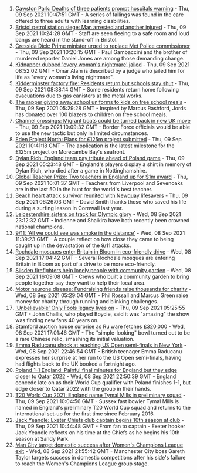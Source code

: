 1. [Cawston Park: Deaths of three patients prompt hospitals warning](https://www.bbc.co.uk/news/uk-england-norfolk-58466839?at_medium=RSS&at_campaign=KARANGA) - Thu, 09 Sep 2021 10:47:51 GMT - A series of failings was found in the care offered to three adults with learning disabilities.
2. [Bristol petrol station siege: Man arrested and another injured](https://www.bbc.co.uk/news/uk-england-bristol-58500077?at_medium=RSS&at_campaign=KARANGA) - Thu, 09 Sep 2021 10:24:28 GMT - Staff are seen fleeing to a safe room and loud bangs are heard in the stand-off in Bristol.
3. [Cressida Dick: Prime minister urged to replace Met Police commissioner](https://www.bbc.co.uk/news/uk-england-london-58490698?at_medium=RSS&at_campaign=KARANGA) - Thu, 09 Sep 2021 10:20:15 GMT - Paul Gambaccini and the brother of murdered reporter Daniel Jones are among those demanding change.
4. [Kidnapper dubbed 'every woman's nightmare' jailed](https://www.bbc.co.uk/news/uk-england-manchester-58498126?at_medium=RSS&at_campaign=KARANGA) - Thu, 09 Sep 2021 08:52:02 GMT - Omar Alam is described by a judge who jailed him for life as "every woman's living nightmare".
5. [Kidderminster factory fire: Residents return but schools stay shut](https://www.bbc.co.uk/news/uk-england-hereford-worcester-58497931?at_medium=RSS&at_campaign=KARANGA) - Thu, 09 Sep 2021 08:38:14 GMT - Some residents return home following evacuations due to gas canisters at the metal works.
6. [The rapper giving away school uniforms to kids on free school meals](https://www.bbc.co.uk/news/uk-england-london-58494041?at_medium=RSS&at_campaign=KARANGA) - Thu, 09 Sep 2021 05:29:28 GMT - Inspired by Marcus Rashford, Jords has donated over 100 blazers to children on free school meals.
7. [Channel crossings: Migrant boats could be turned back in new UK move](https://www.bbc.co.uk/news/uk-58495948?at_medium=RSS&at_campaign=KARANGA) - Thu, 09 Sep 2021 10:09:32 GMT - Border Force officials would be able to use the new tactic but only in limited circumstances.
8. [Eden Project North: Plans for £125m project submitted](https://www.bbc.co.uk/news/uk-england-lancashire-58497950?at_medium=RSS&at_campaign=KARANGA) - Thu, 09 Sep 2021 10:41:18 GMT - The application is the latest milestone for the £125m project on Morecambe Bay's seafront.
9. [Dylan Rich: England team pay tribute ahead of Poland game](https://www.bbc.co.uk/news/uk-england-nottinghamshire-58496077?at_medium=RSS&at_campaign=KARANGA) - Thu, 09 Sep 2021 05:23:48 GMT - England's players display a shirt in memory of Dylan Rich, who died after a game in Nottinghamshire.
10. [Global Teacher Prize: Two teachers in England up for $1m award](https://www.bbc.co.uk/news/uk-england-58499137?at_medium=RSS&at_campaign=KARANGA) - Thu, 09 Sep 2021 10:01:37 GMT - Teachers from Liverpool and Sevenoaks are in the last 50 in the hunt for the world's best teacher.
11. [Beach heart attack survivor reunited with Newquay lifesavers](https://www.bbc.co.uk/news/uk-england-cornwall-58487471?at_medium=RSS&at_campaign=KARANGA) - Thu, 09 Sep 2021 06:26:03 GMT - David Smith thanks those who saved his life during a surfing lesson in Cornwall last year.
12. [Leicestershire sisters on track for Olympic glory](https://www.bbc.co.uk/news/uk-england-leicestershire-58270963?at_medium=RSS&at_campaign=KARANGA) - Wed, 08 Sep 2021 23:12:32 GMT - Indienne and Shaikira have both recently been crowned national champions.
13. [9/11: 'All we could see was smoke in the distance'](https://www.bbc.co.uk/news/uk-england-birmingham-58486093?at_medium=RSS&at_campaign=KARANGA) - Wed, 08 Sep 2021 11:39:23 GMT - A couple reflect on how close they came to being caught up in the devastation of the 9/11 attacks.
14. [Rochdale mosques enter Britain in Bloom in eco-friendly drive](https://www.bbc.co.uk/news/uk-england-manchester-58493493?at_medium=RSS&at_campaign=KARANGA) - Wed, 08 Sep 2021 17:04:42 GMT - Several Rochdale mosques are entering Britain in Bloom as part of a drive to be more eco-friendly.
15. [Silsden firefighters help lonely people with community garden](https://www.bbc.co.uk/news/uk-england-leeds-58493891?at_medium=RSS&at_campaign=KARANGA) - Wed, 08 Sep 2021 16:09:08 GMT - Crews who built a community garden to bring people together say they want to help their local area.
16. [Motor neurone disease: Fundraising friends raise thousands for charity](https://www.bbc.co.uk/news/uk-england-london-58361439?at_medium=RSS&at_campaign=KARANGA) - Wed, 08 Sep 2021 05:29:04 GMT - Phil Rossall and Marcus Green raise money for charity through running and blinking challenges.
17. ['Unbelievable' Only Fools legacy lives on](https://www.bbc.co.uk/news/uk-england-bristol-58495222?at_medium=RSS&at_campaign=KARANGA) - Thu, 09 Sep 2021 05:25:55 GMT - John Challis, who played Boycie, said it was "amazing" the show was finding new fans 40 years on.
18. [Stamford auction house surprise as Ru ware fetches £320,000](https://www.bbc.co.uk/news/uk-england-lincolnshire-58489566?at_medium=RSS&at_campaign=KARANGA) - Wed, 08 Sep 2021 17:01:46 GMT - The "simple-looking" bowl turned out to be a rare Chinese relic, smashing its initial valuation.
19. [Emma Raducanu shock at reaching US Open semi-finals in New York](https://www.bbc.co.uk/sport/tennis/58495531?at_medium=RSS&at_campaign=KARANGA) - Wed, 08 Sep 2021 22:46:54 GMT - British teenager Emma Raducanu expresses her surprise at her run to the US Open semi-finals, having had flights back to the UK booked a fortnight ago.
20. [Poland 1-1 England: Painful final minutes for England but they edge closer to Qatar 2022](https://www.bbc.co.uk/sport/football/58492134?at_medium=RSS&at_campaign=KARANGA) - Wed, 08 Sep 2021 22:50:39 GMT - England concede late on as their World Cup qualifier with Poland finishes 1-1, but edge closer to Qatar 2022 with the group in their hands.
21. [T20 World Cup 2021: England name Tymal Mills in preliminary squad](https://www.bbc.co.uk/sport/cricket/58498271?at_medium=RSS&at_campaign=KARANGA) - Thu, 09 Sep 2021 10:04:56 GMT - Sussex fast bowler Tymal Mills is named in England's preliminary T20 World Cup squad and returns to the international set-up for the first time since February 2016.
22. [Jack Yeandle: Exeter Chiefs club captain begins 10th season at club](https://www.bbc.co.uk/sport/rugby-union/58498402?at_medium=RSS&at_campaign=KARANGA) - Thu, 09 Sep 2021 10:44:48 GMT - From fan to captain - Exeter hooker Jack Yeandle reflects on his time at the Chiefs as he begins his 10th season at Sandy Park.
23. [Man City target domestic success after Women's Champions League exit](https://www.bbc.co.uk/sport/football/58468779?at_medium=RSS&at_campaign=KARANGA) - Wed, 08 Sep 2021 21:55:42 GMT - Manchester City boss Gareth Taylor targets success in domestic competitions after his side's failure to reach the Women's Champions League group stage.
